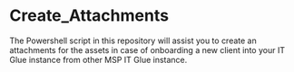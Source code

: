 # Create_Attachments
The Powershell script in this repository will assist you to create an attachments for the assets in case of onboarding a new client into your IT Glue instance from other MSP IT Glue instance.
